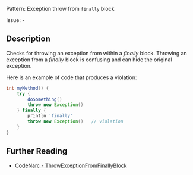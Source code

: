 Pattern: Exception throw from `finally` block

Issue: -

## Description

Checks for throwing an exception from within a *finally* block. Throwing an exception from a *finally* block is confusing and can hide the original exception.

Here is an example of code that produces a violation:

``` groovy
int myMethod() {
    try {
        doSomething()
        throw new Exception()
    } finally {
        println 'finally'
        throw new Exception()   // violation
    }
}
```

## Further Reading

* [CodeNarc - ThrowExceptionFromFinallyBlock](http://codenarc.sourceforge.net/codenarc-rules-basic.html#ThrowExceptionFromFinallyBlock)